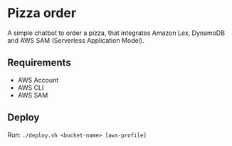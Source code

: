 # Pizza order

A simple chatbot to order a pizza, that integrates Amazon Lex, DynamoDB and AWS SAM (Serverless Application Model).

## Requirements

* AWS Account
* AWS CLI
* AWS SAM

## Deploy

Run: `./deploy.sh <bucket-name> [aws-profile]`
